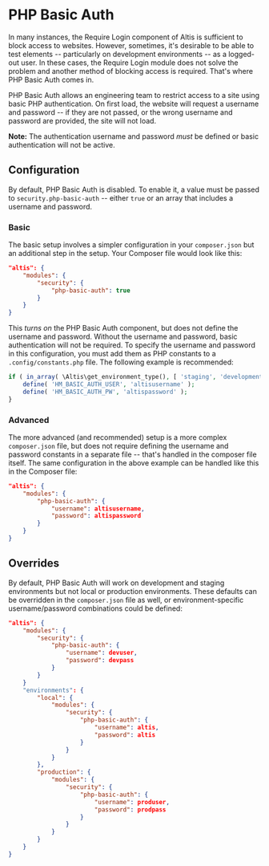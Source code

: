 # PHP Basic Auth

In many instances, the Require Login component of Altis is sufficient to block access to websites. However, sometimes, it's desirable to be able to test elements -- particularly on development environments -- as a logged-out user. In these cases, the Require Login module does not solve the problem and another method of blocking access is required. That's where PHP Basic Auth comes in.

PHP Basic Auth allows an engineering team to restrict access to a site using basic PHP authentication. On first load, the website will request a username and password -- if they are not passed, or the wrong username and password are provided, the site will not load.

**Note:** The authentication username and password _must_ be defined or basic authentication will not be active.

## Configuration

By default, PHP Basic Auth is disabled. To enable it, a value must be passed to `security.php-basic-auth` -- either `true` or an array that includes a username and password.

### Basic

The basic setup involves a simpler configuration in your `composer.json` but an additional step in the setup. Your Composer file would look like this:

```json
"altis": {
	"modules": {
		"security": {
			"php-basic-auth": true
		}
	}
}
```

This _turns on_ the PHP Basic Auth component, but does not define the username and password. Without the username and password, basic authentication will not be required. To specify the username and password in this configuration, you must add them as PHP constants to a `.config/constants.php` file. The following example is recommended:

```php
if ( in_array( \Altis\get_environment_type(), [ 'staging', 'development' ] ) {
	define( 'HM_BASIC_AUTH_USER', 'altisusername' );
	define( 'HM_BASIC_AUTH_PW', 'altispassword' );
}
```

### Advanced

The more advanced (and recommended) setup is a more complex `composer.json` file, but does not require defining the username and password constants in a separate file -- that's handled in the composer file itself. The same configuration in the above example can be handled like this in the Composer file:

```json
"altis": {
	"modules": {
		"php-basic-auth": {
			"username": altisusername,
			"password": altispassword
		}
	}
}
```

## Overrides

By default, PHP Basic Auth will work on development and staging environments but not local or production environments. These defaults can be overridden in the `composer.json` file as well, or environment-specific username/password combinations could be defined:

```json
"altis": {
	"modules": {
		"security": {
			"php-basic-auth": {
				"username": devuser,
				"password": devpass
			}
		}
	}
	"environments": {
		"local": {
			"modules": {
				"security": {
					"php-basic-auth": {
						"username": altis,
						"password": altis
					}
				}
			}
		},
		"production": {
			"modules": {
				"security": {
					"php-basic-auth": {
						"username": produser,
						"password": prodpass
					}
				}
			}
		}
	}
}
```
